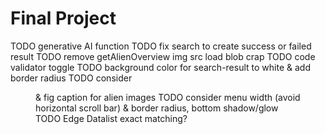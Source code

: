 # Final Project

<!-- final_project -->
TODO generative AI function
TODO fix search to create success or failed result
TODO remove getAlienOverview img src load blob crap
TODO code validator toggle
TODO background color for search-result to white & add border radius
TODO consider <figure> & fig caption for alien images
TODO consider menu width (avoid horizontal scroll bar) & border radius, bottom shadow/glow
TODO Edge Datalist exact matching?

